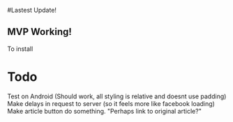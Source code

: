 #Lastest Update!
## MVP Working!
To install 

# Todo
Test on Android (Should work, all styling is relative and doesnt use padding)
Make delays in request to server (so it feels more like facebook loading)
Make article button do something. "Perhaps link to original article?"
